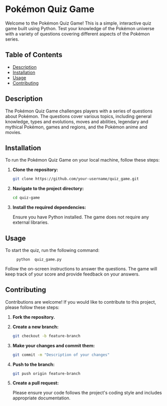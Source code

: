 # Pokémon Quiz Game

Welcome to the Pokémon Quiz Game! This is a simple, interactive quiz game built using Python. Test your knowledge of the Pokémon universe with a variety of questions covering different aspects of the Pokémon series.

## Table of Contents

- [Description](#description)
- [Installation](#installation)
- [Usage](#usage)
- [Contributing](#contributing)


## Description

The Pokémon Quiz Game challenges players with a series of questions about Pokémon. The questions cover various topics, including general knowledge, types and evolutions, moves and abilities, legendary and mythical Pokémon, games and regions, and the Pokémon anime and movies.

## Installation

To run the Pokémon Quiz Game on your local machine, follow these steps:

1. **Clone the repository:**

   ```bash
   git clone https://github.com/your-username/quiz_game.git

2. **Navigate to the project directory:**

   ```bash
   cd quiz-game

3. **Install the required dependencies:**

   Ensure you have Python installed. The game does not require any external libraries.

## Usage

   To start the quiz, run the following command:
   
         python  quiz_game.py

   Follow the on-screen instructions to answer the questions. The game will keep track of your score and provide feedback on your answers.

## Contributing
   Contributions are welcome! If you would like to contribute to this project, please follow these steps:
   

   1. **Fork the repository.**

   2. **Create a new branch:**

      ```bash
      git checkout -b feature-branch
   3. **Make your changes and commit them:**

      ```bash
      git commit -m "Description of your changes"

   4. **Push to the branch:**

      ```bash
      git push origin feature-branch
   5. **Create a pull request:**
   
      Please ensure your code follows the project's coding style and includes appropriate documentation.
